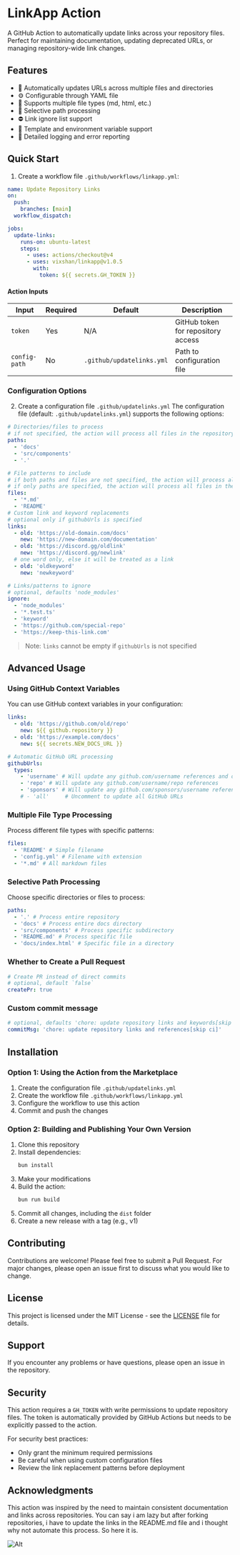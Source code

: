 # LinkApp Action

A GitHub Action to automatically update links across your repository files. Perfect for maintaining
documentation, updating deprecated URLs, or managing repository-wide link changes.

## Features

- 🔄 Automatically updates URLs across multiple files and directories
- ⚙️ Configurable through YAML file
- 📁 Supports multiple file types (md, html, etc.)
- 🎯 Selective path processing
- ⛔ Link ignore list support
- 🔑 Template and environment variable support
- 📝 Detailed logging and error reporting

## Quick Start

1. Create a workflow file `.github/workflows/linkapp.yml`:

```yaml
name: Update Repository Links
on:
  push:
    branches: [main]
  workflow_dispatch:

jobs:
  update-links:
    runs-on: ubuntu-latest
    steps:
      - uses: actions/checkout@v4
      - uses: vixshan/linkapp@v1.0.5
        with:
          token: ${{ secrets.GH_TOKEN }}
```

#### Action Inputs

| Input         | Required | Default                   | Description                        |
| ------------- | -------- | ------------------------- | ---------------------------------- |
| `token`       | Yes      | N/A                       | GitHub token for repository access |
| `config-path` | No       | `.github/updatelinks.yml` | Path to configuration file         |

### Configuration Options

2. Create a configuration file `.github/updatelinks.yml` The configuration file (default:
   `.github/updatelinks.yml`) supports the following options:

```yaml
# Directories/files to process
# if not specified, the action will process all files in the repository
paths:
  - 'docs'
  - 'src/components'
  - '.'

# File patterns to include
# if both paths and files are not specified, the action will process all files in the repository
# if only paths are specified, the action will process all files in the specified directories
files:
  - '*.md'
  - 'README'
# Custom link and keyword replacements
# optional only if githubUrls is specified
links:
  - old: 'https://old-domain.com/docs'
    new: 'https://new-domain.com/documentation'
  - old: 'https://discord.gg/oldlink'
    new: 'https://discord.gg/newlink'
  # one word only, else it will be treated as a link
  - old: 'oldkeyword'
    new: 'newkeyword'

# Links/patterns to ignore
# optional, defaults 'node_modules'
ignore:
  - 'node_modules'
  - '*.test.ts'
  - 'keyword'
  - 'https://github.com/special-repo'
  - 'https://keep-this-link.com'
```

> Note: `links` cannot be empty if `githubUrls` is not specified

## Advanced Usage

### Using GitHub Context Variables

You can use GitHub context variables in your configuration:

```yaml
links:
  - old: 'https://github.com/old/repo'
    new: ${{ github.repository }}
  - old: 'https://example.com/docs'
    new: ${{ secrets.NEW_DOCS_URL }}

# Automatic GitHub URL processing
githubUrls:
  types:
    - 'username' # Will update any github.com/username references and only those, not the repo or sponsors
    - 'repo' # Will update any github.com/username/repo references
    - 'sponsors' # Will update any github.com/sponsors/username references
    # - 'all'     # Uncomment to update all GitHub URLs
```

### Multiple File Type Processing

Process different file types with specific patterns:

```yaml
files:
  - 'README' # Simple filename
  - 'config.yml' # Filename with extension
  - '*.md' # All markdown files
```

### Selective Path Processing

Choose specific directories or files to process:

```yaml
paths:
  - '.' # Process entire repository
  - 'docs' # Process entire docs directory
  - 'src/components' # Process specific subdirectory
  - 'README.md' # Process specific file
  - 'docs/index.html' # Specific file in a directory
```

### Whether to Create a Pull Request

```yaml
# Create PR instead of direct commits
# optional, default `false`
createPr: true
```

### Custom commit message

```yaml
# optional, defaults 'chore: update repository links and keywords[skip ci]'
commitMsg: 'chore: update repository links and references[skip ci]'
```

## Installation

### Option 1: Using the Action from the Marketplace

1. Create the configuration file `.github/updatelinks.yml`
2. Create the workflow file `.github/workflows/linkapp.yml`
3. Configure the workflow to use this action
4. Commit and push the changes

### Option 2: Building and Publishing Your Own Version

1. Clone this repository
2. Install dependencies:
   ```bash
   bun install
   ```
3. Make your modifications
4. Build the action:
   ```bash
   bun run build
   ```
5. Commit all changes, including the `dist` folder
6. Create a new release with a tag (e.g., v1)

## Contributing

Contributions are welcome! Please feel free to submit a Pull Request. For major changes, please open
an issue first to discuss what you would like to change.

## License

This project is licensed under the MIT License - see the [LICENSE](LICENSE) file for details.

## Support

If you encounter any problems or have questions, please open an issue in the repository.

## Security

This action requires a `GH_TOKEN` with write permissions to update repository files. The token is
automatically provided by GitHub Actions but needs to be explicitly passed to the action.

For security best practices:

- Only grant the minimum required permissions
- Be careful when using custom configuration files
- Review the link replacement patterns before deployment

## Acknowledgments

This action was inspired by the need to maintain consistent documentation and links across
repositories. You can say i am lazy but after forking repositories, i have to update the links in
the README.md file and i thought why not automate this process. So here it is.

![Alt](https://repobeats.axiom.co/api/embed/6e20f9307c6fd3e13ca8be9c5832c432d0fe121b.svg 'Repobeats analytics image')

